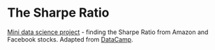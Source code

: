# The Sharpe Ratio
[Mini data science project](https://share.streamlit.io/snugpenguin968/streamlit_apps/main/TheSharpeRatio/TheSharpeRatio.py) - finding the Sharpe Ratio from Amazon and Facebook stocks. Adapted from [DataCamp](https://app.datacamp.com/learn/projects/66). 

